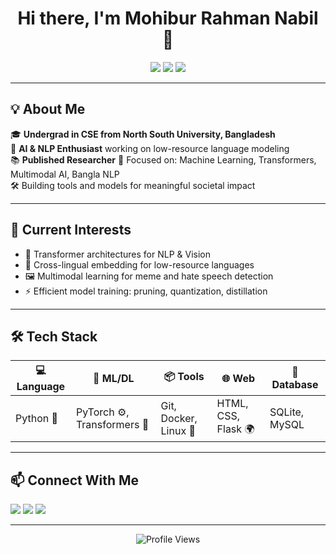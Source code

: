 <h1 align="center">Hi there, I'm Mohibur Rahman Nabil 👋</h1>

<p align="center">
  <img src="https://img.shields.io/badge/Machine%20Learning-%E2%9C%94%EF%B8%8F-blue?style=for-the-badge" />
  <img src="https://img.shields.io/badge/Natural%20Language%20Processing-%F0%9F%93%9A-yellow?style=for-the-badge" />
  <img src="https://img.shields.io/badge/Researcher-%F0%9F%93%9D%EF%B8%8F-green?style=for-the-badge" />
</p>

---

## 💡 About Me

🎓 **Undergrad in CSE from North South University, Bangladesh**  
🧠 **AI & NLP Enthusiast** working on low-resource language modeling  
📚 **Published Researcher**
🔬 Focused on: Machine Learning, Transformers, Multimodal AI, Bangla NLP  
🛠️ Building tools and models for meaningful societal impact  

---

## 🔭 Current Interests
- 🧠 Transformer architectures for NLP & Vision  
- 🧾 Cross-lingual embedding for low-resource languages  
- 🖼️ Multimodal learning for meme and hate speech detection  
- ⚡ Efficient model training: pruning, quantization, distillation

---
## 🛠️ Tech Stack

| 💻 Language | 🧠 ML/DL | 📦 Tools | 🌐 Web | 🧮 Database |
|------------|---------|----------|--------|-------------|
| Python 🐍   | PyTorch ⚙️, Transformers 🤗 | Git, Docker, Linux 🐧 | HTML, CSS, Flask 🌍 | SQLite, MySQL |

---


## 📫 Connect With Me

<p align="left">
  <a href="https://github.com/mohiburnabil" target="_blank"><img src="https://img.shields.io/badge/GitHub-%2312100E.svg?style=flat&logo=github&logoColor=white"/></a>
  <a href="https://linkedin.com/in/mohiburnabil" target="_blank"><img src="https://img.shields.io/badge/LinkedIn-%230077B5.svg?style=flat&logo=linkedin&logoColor=white"/></a>
  <a href="mailto:mohiburnabil@gmail.com"><img src="https://img.shields.io/badge/Gmail-D14836?style=flat&logo=gmail&logoColor=white"/></a>
</p>

---

<p align="center">
  <img src="https://komarev.com/ghpvc/?username=mohiburnabil&label=Profile%20Views&color=blueviolet&style=flat" alt="Profile Views"/>
</p>
